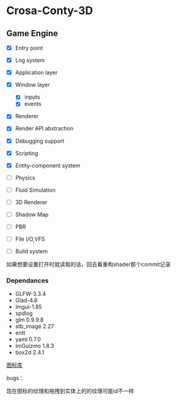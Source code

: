 # Crosa-Conty-3D

## Game Engine

- [x] Entry point
- [x] Log system
- [x] Application layer
- [x] Window layer
  - [x] inputs
  - [x] events
- [x] Renderer
- [x] Render API abstraction
- [x] Debugging support
- [x] Scripting
- [x] Entity-component system
- [ ] Physics
- [ ] Fluid Simulation
- [ ] 3D Renderer
- [ ] Shadow Map
- [ ] PBR
- [ ] File I/O,VFS
- [ ] Build system





如果想要设置打开时就读取的话，回去看重构shader那个commit记录

### Dependances

* GLFW-3.3.4
* Glad-4.6
* Imgui-1.85
* spdlog
* glm 0.9.9.8
* stb_image 2.27
* entt
* yaml 0.7.0
* ImGuizmo 1.8.3
* box2d 2.4.1

[图标库](https://www.iconfont.cn/collections/detail?spm=a313x.7781069.1998910419.dc64b3430&cid=14950)

bugs：

现在图标的纹理和拖拽到实体上的的纹理可能id不一样
